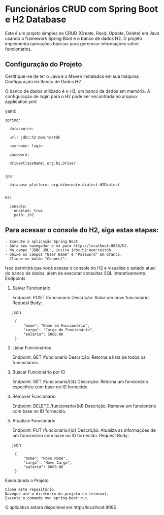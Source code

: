 # Funcionários CRUD com Spring Boot e H2 Database

Este é um projeto simples de CRUD (Create, Read, Update, Delete) em Java usando o framework Spring Boot e o banco de dados H2. O projeto implementa operações básicas para gerenciar informações sobre funcionários.

## Configuração do Projeto

Certifique-se de ter o Java e o Maven instalados em sua máquina.
Configuração do Banco de Dados H2

O banco de dados utilizado é o H2, um banco de dados em memória. A configuração de login para o H2 pode ser encontrada no arquivo application.yml:

yaml:


    spring:

      datasource:
  
      url: jdbc:h2:mem:testdb
    
      username: login
    
      password:
    
      driverClassName: org.h2.Driver
    

    jpa:
  
      database-platform: org.hibernate.dialect.H2Dialect
    

    h2:
  
      console:
        enabled: true
        path: /h2
      

## Para acessar o console do H2, siga estas etapas:
    - Execute a aplicação Spring Boot.
    - Abra seu navegador e vá para http://localhost:8080/h2.
    - No campo "JDBC URL", insira jdbc:h2:mem:testdb.
    - Deixe os campos "User Name" e "Password" em branco.
    - Clique no botão "Connect".

Isso permitirá que você acesse o console do H2 e visualize o estado atual do banco de dados, além de executar consultas SQL interativamente.
Endpoints
1. Salvar Funcionário

    Endpoint: POST /funcionario
    Descrição: Salva um novo funcionário.
    Request Body:

    json

        {
            "nome": "Nome do Funcionário",
            "cargo": "Cargo do Funcionário",
            "salario": 5000.00
        }

2. Listar Funcionários

    Endpoint: GET /funcionario
    Descrição: Retorna a lista de todos os funcionários.

3. Buscar Funcionário por ID

    Endpoint: GET /funcionario/{id}
    Descrição: Retorna um funcionário específico com base no ID fornecido.

4. Remover Funcionário

    Endpoint: DELETE /funcionario/{id}
    Descrição: Remove um funcionário com base no ID fornecido.


5. Atualizar Funcionário

    Endpoint: PUT /funcionario/{id}
    Descrição: Atualiza as informações de um funcionário com base no ID fornecido.
    Request Body:
   
   json

        {
            "nome": "Novo Nome",
            "cargo": "Novo Cargo",
            "salario": 6000.00
        }


Executando o Projeto

    Clone este repositório.
    Navegue até o diretório do projeto no terminal.
    Execute o comando mvn spring-boot:run.

O aplicativo estará disponível em http://localhost:8080.
